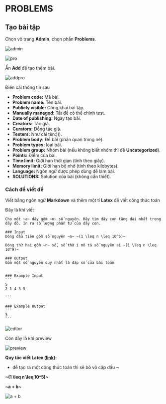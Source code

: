 # PROBLEMS

## Tạo bài tập
Chọn vô trang **Admin**, chọn phần **Problems**.

![admin](https://cdn.discordapp.com/attachments/481083331740565518/1034477274545786890/unknown.png)

![pro](https://cdn.discordapp.com/attachments/481083331740565518/1034477871529463869/unknown.png)

Ấn **Add** để tạo thêm bài.

![addpro](https://cdn.discordapp.com/attachments/481083331740565518/1034478160630259762/unknown.png)

Điền cái thông tin sau

* **Problem code:** Mã bài.
* **Problem name:** Tên bài.
* **Publicly visible:** Công khai bài tập.
* **Manually managed:** Tắt để có thể chỉnh test.
* **Date of publishing:** Ngày tạo bài.
* **Creators:** Tác giả.
* **Curators:** Đồng tác giả.
* **Testers:** Như cái tên:))).
* **Problem body:** Đề bài (phần quan trong nè).
* **Problem types:** loại bài.
* **Problem group:** Nhóm bài (nếu không biết nhóm thì để **Uncategorized**).
* **Points:** Điểm của bài.
* **Time limit:** Giới hạn thời gian (tính theo giây).
* **Memory limit:** Giới hạn bộ nhớ (tính theo kilobytes).
* **Language:** Ngôn ngữ được phép dùng để làm bài.
* **SOLUTIONS:** Solution của bài (không cần thiết).

### Cách để viết đề

Viết bằng ngôn ngữ **Markdown** và thêm một tí **Latex** để viết công thức toán

Đây là khi viết
~~~
Cho một ~a~ dãy gồm ~n~ số nguyên. Hãy tìm dãy con tăng dài nhất trong dãy đó. In ra số lượng phần tử của dãy con.

### Input
Dòng đầu tiên gồm số nguyên ~n~ ~(1 \leq n \leq 10^5)~

Dòng thứ hai gồm ~n~ số, số thứ i mô tả số nguyên ai ~(1 \leq n \leq 10^9)~

### Output
Gồm một số nguyên duy nhất là đáp số của bài toán


### Example Input
```
5
2 1 4 3 5

```

### Example Output
```
3
```
~~~

![editor](https://cdn.discordapp.com/attachments/481083331740565518/1034483642648514600/unknown.png)

Còn đây là khi preview

![preview](https://cdn.discordapp.com/attachments/481083331740565518/1034483643000832090/unknown.png)


**Quy tác viết Latex ([link](https://en.wikibooks.org/wiki/LaTeX/Mathematics)):**
* để tạo ra một công thức toán thì sẽ bỏ vô cặp dấu **~**

**~(1 \leq n \leq 10^5)~**

**~a + b~**

![a + b](https://cdn.discordapp.com/attachments/481083331740565518/1034484832169889822/unknown.png)



